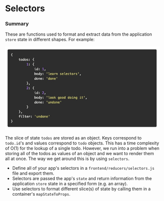 # Selectors

### **Summary**

These are functions used to format and extract data from the application `store` state in different shapes. For example:

![alt text](./Screen&#32;Shot&#32;2019-12-05&#32;at&#32;7.22.16&#32;PM.jpg)

The slice of state `todos` are stored as an object. Keys correspond to `todo.id`'s and values correspond to `todo` objects. This has a time complexity of O(1) for the lookup of a single todo. However, we run into a problem when storing all of the todos as values of an object and we want to render them all at once. The way we get around this is by using `selectors`.
  * Define all of your app's selectors in a `frontend/reducers/selectors.js` file and export them.
  * Selectors are passed the app's `state` and return information from the application `store` state in a specified form (e.g. an array). 
  * Use selectors to format different slice(s) of state by calling them in a container's `mapStateToProps`. 